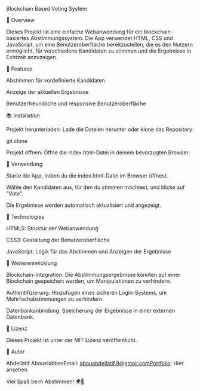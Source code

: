 Blockchain Based Voting System

🌟 Overview

Dieses Projekt ist eine einfache Webanwendung für ein blockchain-basiertes Abstimmungssystem. Die App verwendet HTML, CSS und JavaScript, um eine Benutzeroberfläche bereitzustellen, die es den Nutzern ermöglicht, für verschiedene Kandidaten zu stimmen und die Ergebnisse in Echtzeit anzuzeigen.

🔧 Features

Abstimmen für vordefinierte Kandidaten

Anzeige der aktuellen Ergebnisse

Benutzerfreundliche und responsive Benutzeroberfläche

📚 Installation

Projekt herunterladen:
Lade die Dateien herunter oder klone das Repository:

git clone <repository-url>

Projekt öffnen:
Öffne die index.html-Datei in deinem bevorzugten Browser.

🎨 Verwendung

Starte die App, indem du die index.html-Datei im Browser öffnest.

Wähle den Kandidaten aus, für den du stimmen möchtest, und klicke auf "Vote".

Die Ergebnisse werden automatisch aktualisiert und angezeigt.

🚀 Technologies

HTML5: Struktur der Webanwendung

CSS3: Gestaltung der Benutzeroberfläche

JavaScript: Logik für das Abstimmen und Anzeigen der Ergebnisse

🚧 Weiterentwicklung

Blockchain-Integration: Die Abstimmungsergebnisse könnten auf einer Blockchain gespeichert werden, um Manipulationen zu verhindern.

Authentifizierung: Hinzufügen eines sicheren Login-Systems, um Mehrfachabstimmungen zu verhindern.

Datenbankanbindung: Speicherung der Ergebnisse in einer externen Datenbank.

📅 Lizenz

Dieses Projekt ist unter der MIT Lizenz veröffentlicht.

👤 Autor

Abdellatif AbouelabbesEmail: abouabdellatif.9@gmail.comPortfolio: Hier ansehen

Viel Spaß beim Abstimmen! 🌍🚀


